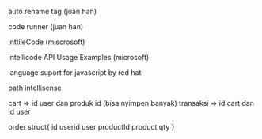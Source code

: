 auto rename tag (juan han)

code runner (juan han)

inttileCode (miscrosoft)

intellicode API Usage Examples (microsoft)

language suport for javascript by red hat

path intellisense


cart => id user dan produk id (bisa nyimpen banyak)
transaksi => id cart dan id user


order struct{
id
userid
user
productId
product
qty
}